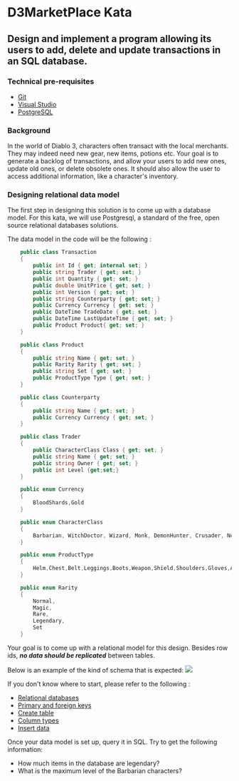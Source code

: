 # D3MarketPlace Kata

## Design and implement a program allowing its users to add, delete and update transactions in an SQL database.

### Technical pre-requisites
* [Git](https://git-scm.com/downloads)
* [Visual Studio](https://www.visualstudio.com/downloads/)
* [PostgreSQL](https://www.postgresql.org/download/)


### Background
In the world of Diablo 3, characters often transact with the local merchants. They may indeed need new gear, new items, potions etc. Your goal is to generate a backlog of transactions, and allow your users to add new ones, update old ones, or delete obsolete ones. It should also allow the user to access additional information, like a character's inventory.

### Designing relational data model
The first step in designing this solution is to come up with a database model. For this kata, we will use Postgresql, a standard of the free, open source relational databases solutions. 

The data model in the code will be the following : 
```csharp
    public class Transaction
    {
        public int Id { get; internal set; }
        public string Trader { get; set; }
        public int Quantity { get; set; }
        public double UnitPrice { get; set; }
        public int Version { get; set; }
        public string Counterparty { get; set; }
        public Currency Currency { get; set; }
        public DateTime TradeDate { get; set; }
        public DateTime LastUpdateTime { get; set; }
        public Product Product{ get; set; }
    }

    public class Product
    {
        public string Name { get; set; }
        public Rarity Rarity { get; set; }
        public string Set { get; set; }
        public ProductType Type { get; set; }
    }

    public class Counterparty
    {
        public string Name { get; set; }
        public Currency Currency { get; set; }
    }

    public class Trader
    {
        public CharacterClass Class { get; set; }
        public string Name { get; set; }
        public string Owner { get; set; }
        public int Level {get;set;}
    }

    public enum Currency
    {
        BloodShards,Gold
    }

    public enum CharacterClass
    {
        Barbarian, WitchDoctor, Wizard, Monk, DemonHunter, Crusader, Necromancer
    }

    public enum ProductType
    {
        Helm,Chest,Belt,Leggings,Boots,Weapon,Shield,Shoulders,Gloves,Arms,Amulet,Ring
    }

    public enum Rarity
    {
        Normal,
        Magic,
        Rare,
        Legendary,
        Set
    }
```

Your goal is to come up with a relational model for this design. Besides row ids, ***no data should be replicated*** between tables.

Below is an example of the kind of schema that is expected:
![](http://s3.amazonaws.com/dev.assets.neo4j.com/wp-content/uploads/20160229120043/organization-relational-model.png)


If you don't know where to start, please refer to the following : 
* [Relational databases](https://en.wikipedia.org/wiki/Relational_database)
* [Primary and foreign keys](https://www.postgresql.org/docs/9.2/static/ddl-constraints.html)
* [Create table](https://www.postgresql.org/docs/9.1/static/sql-createtable.html)
* [Column types](https://www.postgresql.org/docs/9.2/static/datatype.html)
* [Insert data](https://www.postgresql.org/docs/8.1/static/sql-insert.html)


Once your data model is set up, query it in SQL. Try to get the following information:
* How much items in the database are legendary? 
* What is the maximum level of the Barbarian characters? 
